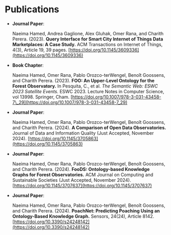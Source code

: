 # Publications

- **Journal Paper**: 

  Naeima Hamed, Andrea Gaglione, Alex Gluhak, Omer Rana, and Charith Perera. (2023). **Query Interface for Smart City Internet of Things Data Marketplaces: A Case Study.** ACM Transactions on Internet of Things, 4(3), Article 19, 39 pages. [https://doi.org/10.1145/3609336](https://doi.org/10.1145/3609336)  

- **Book Chapter**:  

  Naeima Hamed, Omer Rana, Pablo Orozco-terWengel, Benoît Goossens, and Charith Perera. (2023). **FOO: An Upper-Level Ontology for the Forest Observatory.** In Pesquita, C., et al. *The Semantic Web: ESWC 2023 Satellite Events.* ESWC 2023. Lecture Notes in Computer Science, vol 13998. Springer, Cham. [https://doi.org/10.1007/978-3-031-43458-7\_29](https://doi.org/10.1007/978-3-031-43458-7_29)  

- **Journal Paper**: 

  Naeima Hamed, Omer Rana, Pablo Orozco-terWengel, Benoît Goossens, and Charith Perera. (2024). **A Comparison of Open Data Observatories.** Journal of Data and Information Quality (Just Accepted, November 2024). [https://doi.org/10.1145/3705863](https://doi.org/10.1145/3705863)  

- **Journal Paper**: 

  Naeima Hamed, Omer Rana, Pablo Orozco-terWengel, Benoît Goossens, and Charith Perera. (2024). **FooDS: Ontology-based Knowledge Graphs for Forest Observatories.** ACM Journal on Computing and Sustainable Societies (Just Accepted, November 2024). [https://doi.org/10.1145/3707637](https://doi.org/10.1145/3707637)  

- **Journal Paper**:   

  Naeima Hamed, Omer Rana, Pablo Orozco-terWengel, Benoît Goossens, and Charith Perera. (2024). **PoachNet: Predicting Poaching Using an Ontology-Based Knowledge Graph.** Sensors, 24(24), Article 8142. [https://doi.org/10.3390/s24248142](https://doi.org/10.3390/s24248142)  
